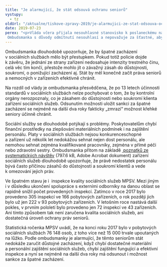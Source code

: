 ```yaml
---
title: "Je alarmující, že stát odsouvá ochranu seniorů"
vystupy:
  - tz
oldUrl: "/aktualne/tiskove-zpravy-2019/je-alarmujici-ze-stat-odsouva-ochranu-senioru"
date: 2019-07-23
perex: "<p>Vláda včera přijala nesouhlasné stanovisko k poslaneckému návrhu, který navrhoval zavést přestupek v sociálních službách za špatné zacházení. Ombudsmanka s důvody odmítnutí nesouhlasí a nepovažuje za šťastné, aby vláda čekala se zavedením přestupku až do roku 2021, kdy je plánována účinnost přislíbené připravované vládní novely.</p>"
---
```


<!-- imported from the old website -->

<p>Ombudsmanka dlouhodobě upozorňuje, že by špatné zacházení v sociálních službách mělo být přestupkem. Pokud totiž policie dojde k závěru, že jednání ze strany zařízení nedosahuje intenzity trestného činu, celá věc tím končí, přestože mohlo jít o závažný zásah do důstojnosti, soukromí, o ponižující zacházení aj. Stát by měl konečně začít práva seniorů a nemocných v zařízeních efektivně chránit.</p> <p>Na rozdíl od vlády je ombudsmanka přesvědčena, že po 13 letech účinnosti standardů v sociálních službách nelze pochybovat o tom, že by kontrolní orgány nerozpoznaly, co je zásahem do důstojnosti nebo soukromí klienta zařízení sociálních služeb. Odsunutím možnosti uložit sankci za špatné zacházení se nejméně na další dva roky fakticky „zmrazí“ možnost křehké seniory účinně chránit.</p> <p>Sociální služby se dlouhodobě potýkají s problémy. Poskytovatelům chybí finanční prostředky na zlepšování materiálních podmínek i na zajištění personálu. Platy v sociálních službách nejsou konkurenceschopné a zařízení už několik let nedokážou sehnat nejen dost personálu, ale nemohou sehnat zejména kvalifikované pracovníky, zejména v přímé péči nebo zdravotní sestry. Ombudsmanka přitom na základě <a title="Otevření do nového okna" href="/uploads-import/ESO/7-2013-NZ-Zprava_z_navstev.pdf" target="_blank"> poznatků ze systematických návštěv</a> (797.6 kB, Adobe Acrobat dokument) zařízení sociálních služeb dlouhodobě upozorňuje, že právě nedostatek personálu bývá často příčinou zásahů do důstojnosti a soukromí klientů a vede k omezování jejich práv.</p> <p>Ve špatném stavu je i  inspekce kvality sociálních služeb MPSV. Mezi jiným i v důsledku ukončení spolupráce s externími odborníky na danou oblast se rapidně snížil počet provedených inspekcí. Zatímco v roce 2017 bylo provedeno 305 inspekcí ve 166 pobytových zařízeních, o rok později jich bylo už jen 222 v 93 pobytových zařízeních. V letošním roce nastává další pokles, v prvním pololetí bylo provedeno jen 72 inspekcí ve 43 zařízeních. Ani tímto způsobem tak není zaručena kvalita sociálních služeb, ani dostatečná úroveň ochrany práv seniorů.</p> Statistická ročenka MPSV uvádí, že na konci roku 2017 bylo v pobytových sociálních službách 76 148 osob, z toho více než 15 000 trvale upoutaných na lůžko. Podle ombudsmanky je alarmující, že těmto seniorům stát nedokáže zaručit důstojné zacházení, když chybí dostatečné materiální a personální zajištění sociálních služeb, chybí zajištění fungující a efektivní inspekce a nyní se nejméně na další dva roky má odsunout i možnost sankce za špatné zacházení.
